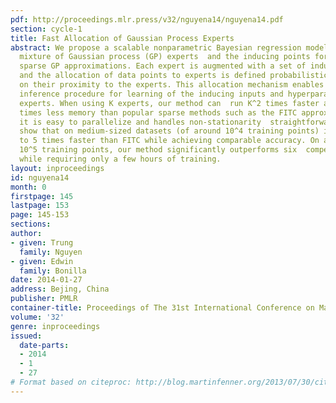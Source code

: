 ```yaml
---
pdf: http://proceedings.mlr.press/v32/nguyena14/nguyena14.pdf
section: cycle-1
title: Fast Allocation of Gaussian Process Experts
abstract: We propose a scalable nonparametric Bayesian regression model based on a
  mixture of Gaussian process (GP) experts  and the inducing points formalism underpinning
  sparse GP approximations. Each expert is augmented with a set of inducing points,
  and the allocation of data points to experts is defined probabilistically based
  on their proximity to the experts. This allocation mechanism enables a fast variational
  inference procedure for learning of the inducing inputs and hyperparameters of the
  experts. When using K experts, our method can  run K^2 times faster and use K^2
  times less memory than popular sparse methods such as the FITC approximation. Furthermore,
  it is easy to parallelize and handles non-stationarity  straightforwardly. Our experiments
  show that on medium-sized datasets (of around 10^4 training points) it  trains up
  to 5 times faster than FITC while achieving comparable accuracy. On a large dataset  of
  10^5 training points, our method significantly outperforms six  competitive baselines
  while requiring only a few hours of training.
layout: inproceedings
id: nguyena14
month: 0
firstpage: 145
lastpage: 153
page: 145-153
sections: 
author:
- given: Trung
  family: Nguyen
- given: Edwin
  family: Bonilla
date: 2014-01-27
address: Bejing, China
publisher: PMLR
container-title: Proceedings of The 31st International Conference on Machine Learning
volume: '32'
genre: inproceedings
issued:
  date-parts:
  - 2014
  - 1
  - 27
# Format based on citeproc: http://blog.martinfenner.org/2013/07/30/citeproc-yaml-for-bibliographies/
---
```

